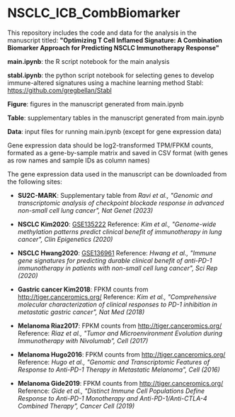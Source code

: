 # NSCLC_ICB_CombBiomarker
This repository includes the code and data for the analysis in the manuscript titled: **"Optimizing T Cell Inflamed Signature: A Combination Biomarker Approach for Predicting NSCLC Immunotherapy Response"**

**main.ipynb**: the R script notebook for the main analysis

**stabl.ipynb**: the python script notebook for selecting genes to develop immune-altered signatures using a machine learning method Stabl: https://github.com/gregbellan/Stabl

**Figure**: figures in the manuscript generated from main.ipynb

**Table**: supplementary tables in the manuscript generated from main.ipynb

**Data**: input files for running main.ipynb (except for gene expression data)

Gene expression data should be log2-transformed TPM/FPKM counts, formated as a gene-by-sample matrix and saved in CSV format (with genes as row names and sample IDs as column names)

The gene expression data used in the manuscript can be downloaded from the following sites:

- **SU2C-MARK**: Supplementary table from *Ravi et al., "Genomic and transcriptomic analysis of checkpoint blockade response in advanced non-small cell lung cancer", Nat Genet (2023)*

- **NSCLC Kim2020**: [GSE135222](https://www.ncbi.nlm.nih.gov/geo/query/acc.cgi?acc=GSE135222) Reference: *Kim et al., "Genome-wide methylation patterns predict clinical benefit of immunotherapy in lung cancer", Clin Epigenetics (2020)*

- **NSCLC Hwang2020**: [GSE136961](https://www.ncbi.nlm.nih.gov/geo/query/acc.cgi?acc=GSE136961) Reference: *Hwang et al., "Immune gene signatures for predicting durable clinical benefit of anti-PD-1 immunotherapy in patients with non-small cell lung cancer", Sci Rep (2020)*

- **Gastric cancer Kim2018**: FPKM counts from <http://tiger.canceromics.org/> Reference: *Kim et al., "Comprehensive molecular characterization of clinical responses to PD-1 inhibition in metastatic gastric cancer", Nat Med (2018)*

- **Melanoma Riaz2017**: FPKM counts from <http://tiger.canceromics.org/> Reference: *Riaz et al., "Tumor and Microenvironment Evolution during Immunotherapy with Nivolumab", Cell (2017)*

- **Melanoma Hugo2016**: FPKM counts from <http://tiger.canceromics.org/> Reference: *Hugo et al., "Genomic and Transcriptomic Features of Response to Anti-PD-1 Therapy in Metastatic Melanoma", Cell (2016)*

- **Melanoma Gide2019**: FPKM counts from <http://tiger.canceromics.org/> Reference: *Gide et al., "Distinct Immune Cell Populations Define Response to Anti-PD-1 Monotherapy and Anti-PD-1/Anti-CTLA-4 Combined Therapy", Cancer Cell (2019)*
